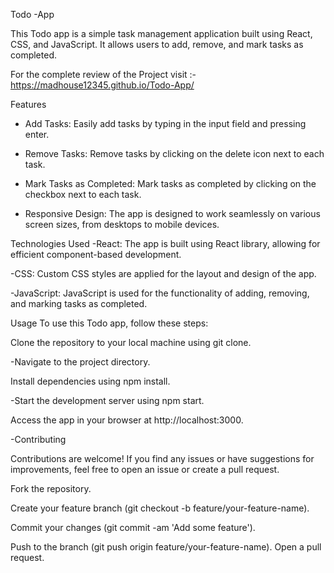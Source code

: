 Todo -App


This Todo app is a simple task management application built using React, CSS, and JavaScript. It allows users to add, remove, and mark tasks as completed.

For the complete review of the Project visit :-https://madhouse12345.github.io/Todo-App/


Features
- Add Tasks: Easily add tasks by typing in the input field and pressing enter.

- Remove Tasks: Remove tasks by clicking on the delete icon next to each task.

- Mark Tasks as Completed: Mark tasks as completed by clicking on the checkbox next to each task.

- Responsive Design: The app is designed to work seamlessly on various screen sizes, from desktops to mobile devices.


Technologies Used
-React: The app is built using React library, allowing for efficient component-based development.

-CSS: Custom CSS styles are applied for the layout and design of the app.

-JavaScript: JavaScript is used for the functionality of adding, removing, and marking tasks as completed.


Usage
To use this Todo app, follow these steps:

Clone the repository to your local machine using git clone.

-Navigate to the project directory.

Install dependencies using npm install.

-Start the development server using npm start.

Access the app in your browser at http://localhost:3000.

-Contributing

Contributions are welcome! If you find any issues or have suggestions for improvements, feel free to open an issue or create a pull request.

Fork the repository.

Create your feature branch (git checkout -b feature/your-feature-name).

Commit your changes (git commit -am 'Add some feature').

Push to the branch (git push origin feature/your-feature-name).
Open a pull request.
